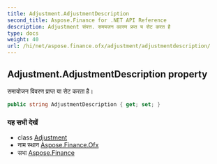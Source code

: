 ```yaml
---
title: Adjustment.AdjustmentDescription
second_title: Aspose.Finance for .NET API Reference
description: Adjustment संपत्त. समयजन ववरण प्रप्त य सेट करत है
type: docs
weight: 40
url: /hi/net/aspose.finance.ofx/adjustment/adjustmentdescription/
---
```

## Adjustment.AdjustmentDescription property

समायोजन विवरण प्राप्त या सेट करता है।

```csharp
public string AdjustmentDescription { get; set; }
```

### यह सभी देखें

* class [Adjustment](../)
* नाम स्थान [Aspose.Finance.Ofx](../../adjustment/)
* सभा [Aspose.Finance](../../../)


